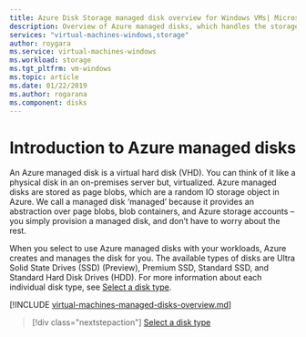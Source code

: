 ```yaml
---
title: Azure Disk Storage managed disk overview for Windows VMs| Microsoft Docs
description: Overview of Azure managed disks, which handles the storage accounts for you when using Azure Windows VMs
services: "virtual-machines-windows,storage"
author: roygara
ms.service: virtual-machines-windows
ms.workload: storage
ms.tgt_pltfrm: vm-windows
ms.topic: article
ms.date: 01/22/2019
ms.author: rogarana
ms.component: disks
---
```

# Introduction to Azure managed disks

An Azure managed disk is a virtual hard disk (VHD). You can think of it like a physical disk in an on-premises server but, virtualized. Azure managed disks are stored as page blobs, which are a random IO storage object in Azure. We call a managed disk ‘managed’ because it provides an abstraction over page blobs, blob containers, and Azure storage accounts – you simply provision a managed disk, and don’t have to worry about the rest.

When you select to use Azure managed disks with your workloads, Azure creates and manages the disk for you. The available types of disks are Ultra Solid State Drives (SSD) (Preview), Premium SSD, Standard SSD, and Standard Hard Disk Drives (HDD). For more information about each individual disk type, see [Select a disk type](disks-types.md).

[!INCLUDE [virtual-machines-managed-disks-overview.md](../../../includes/virtual-machines-managed-disks-overview.md)]

> [!div class="nextstepaction"]
> [Select a disk type](disks-types.md)